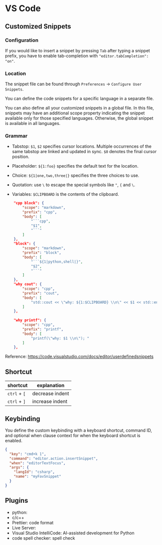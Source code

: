 # VS Code


## Customized Snippets

### Configuration

If you would like to insert a snippet by pressing `Tab` after typing a snippet prefix, you have to enable tab-completion with `"editor.tabCompletion": "on"`. 

### Location

The snippet file can be found through `Preferences` -> `Configure User Snippets`. 

You can define the code snippets for a specific language in a separate file. 

You can also define all your customized snippets in a global file. In this file, snippets may have an additional scope property indicating the snippet available only for those specified languages. Otherwise, the global snippet is available in all languages.

### Grammar

* Tabstop: `$1`, `$2` specifies cursor locations. Multiple occurrences of the same tabstop are linked and updated in sync. `$0` denotes the final cursor position. 

* Placeholder: `${1:foo}` specifies the default text for the location. 

* Choice: `${1|one,two,three|}` specifies the three choices to use. 

* Quotation: use `\` to escape the special symbols like `"`, `{` and `\`. 

* Variables: `$CLIPBOARD` is the contents of the clipboard. 

```json
	"cpp block": {
		"scope": "markdown",
		"prefix": "cpp",
		"body": [
			"```cpp",
			"$1",
			"```"
		]
	},
	"block": {
		"scope": "markdown",
		"prefix": "block",
		"body": [
			"```${1|python,shell|}",
			"$2",
			"```"
		]
	},
	"why cout": {
		"scope": "cpp",
		"prefix": "cout",
		"body": [
			"std::cout << \"why: ${1:$CLIPBOARD} \\n\" << $1 << std::endl; "
		]
	},	
	
	"why printf": {
		"scope": "cpp",
		"prefix": "printf",
		"body": [
			"printf(\"why: $1 \\n\"); "
		]
	},
```


Reference: https://code.visualstudio.com/docs/editor/userdefinedsnippets

## Shortcut

| shortcut | explanation |
| --- | ---|
| `ctrl` + `[` | decrease indent|
| `ctrl` + `]` | increase indent|

## Keybinding

You define the custom keybinding with a keyboard shortcut, command ID, and optional when clause context for when the keyboard shortcut is enabled.


```json
{
  "key": "cmd+k 1",
  "command": "editor.action.insertSnippet",
  "when": "editorTextFocus",
  "args": {
    "langId": "csharp",
    "name": "myFavSnippet"
  }
}
```

## Plugins

* python: 
* c/c++
* Prettier: code format
* Live Server: 
* Visual Studio IntelliCode: AI-assisted development for Python
* code spell checker: spell check
